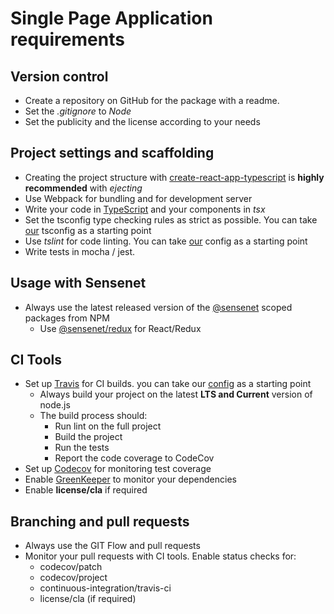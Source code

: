 # Single Page Application requirements

## Version control

 - Create a repository on GitHub for the package with a readme.
 - Set the *.gitignore* to *Node*
 - Set the publicity and the license according to your needs
 
## Project settings and scaffolding
 - Creating the project structure with [create-react-app-typescript](https://github.com/wmonk/create-react-app-typescript) is **highly recommended** with *ejecting*
 - Use Webpack for bundling and for development server
 - Write your code in [TypeScript](https://www.typescriptlang.org/) and your components in *tsx*
 - Set the tsconfig type checking rules as strict as possible. You can take [our](https://github.com/SenseNet/sn-dms-demo/blob/master/tsconfig.json) tsconfig as a starting point
 - Use *tslint* for code linting. You can take [our](https://github.com/SenseNet/sn-dms-demo/blob/master/tslint.json) config as a starting point
 - Write tests in mocha / jest.
 
## Usage with Sensenet
 - Always use the latest released version of the [@sensenet](https://www.npmjs.com/search?q=%40sensenet) scoped packages from NPM
    - Use [@sensenet/redux](https://www.npmjs.com/package/@sensenet/redux) for React/Redux 
 
## CI Tools
 - Set up [Travis](https://travis-ci.org/) for CI builds. you can take our [config](https://github.com/SenseNet/sn-client-core/blob/master/.travis.yml) as a starting point
    - Always build your project on the latest **LTS and Current** version of node.js
    - The build process should:
        - Run lint on the full project
        - Build the project
        - Run the tests
        - Report the code coverage to CodeCov
 - Set up [Codecov](https://codecov.io/) for monitoring test coverage
 - Enable [GreenKeeper](https://greenkeeper.io/) to monitor your dependencies
 - Enable **license/cla** if required
 
## Branching and pull requests
 - Always use the GIT Flow and pull requests
 - Monitor your pull requests with CI tools. Enable status checks for:
     - codecov/patch
     - codecov/project
     - continuous-integration/travis-ci
     - license/cla (if required)
     
     
